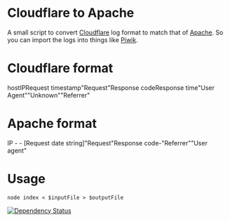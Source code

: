 Cloudflare to Apache
=====================

A small script to convert [Cloudflare](http://www.cloudflare.com) log format to match that of [Apache](http://httpd.apache.org). So you can import the logs into things like [Piwik](http://piwik.org).

# Cloudflare format

host<space>IP<space>Request timestamp<space>"Request"<space>Response code<space>Response time<space>"User Agent"<space>"Unknown"<space>"Referrer"

# Apache format

IP - - [Request date string]<space>"Request"<space>Response code<space>-<space>"Referrer"<space>"User agent"

# Usage

```
node index < $inputFile > $outputFile
```

[![Dependency Status](https://david-dm.org/surevine/cloudflare-to-apache.svg)](https://david-dm.org/surevine/cloudflare-to-apache)
